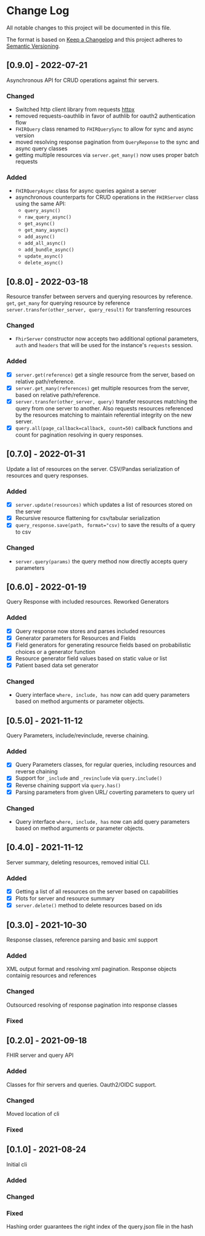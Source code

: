 # Change Log

All notable changes to this project will be documented in this file.

The format is based on [Keep a Changelog](http://keepachangelog.com/)
and this project adheres to [Semantic Versioning](http://semver.org/).

## [0.9.0] - 2022-07-21
Asynchronous API for CRUD operations against fhir servers.

### Changed
- Switched http client library from requests [httpx](https://www.python-httpx.org/)
- removed requests-oauthlib in favor of authlib for oauth2 authentication flow
- `FHIRQuery` class renamed to `FHIRQuerySync` to allow for sync and async version
- moved resolving response pagination from `QueryReponse` to the sync and async query classes
- getting multiple resources via `server.get_many()` now uses proper batch requests

### Added
- `FHIRQueryAsync` class for async queries against a server
- asynchronous counterparts for CRUD operations in the `FHIRServer` class using the same API:
  - `query_async()`
  - `raw_query_async()`
  - `get_async()`
  - `get_many_async()`
  - `add_async()`
  - `add_all_async()`
  - `add_bundle_async()`
  - `update_async()`
  - `delete_async()`


## [0.8.0] - 2022-03-18
Resource transfer between servers and querying resources by reference.  
`get`, `get_many` for querying resource by reference
`server.transfer(other_server, query_result)` for transferring resources

### Changed
- `FhirServer` constructor now accepts two additional optional parameters, `auth` and `headers` that will be used for the
  instance's `requests` session.

### Added
 - [x] `server.get(reference)` get a single resource from the server, based on relative path/reference.
 - [x] `server.get_many(references)` get multiple resources from the server, based on relative path/reference.
 - [x] `server.transfer(other_server, query)` transfer resources matching the query from one server to another. Also requests
   resources referenced by the resources matching to maintain referential integrity on the new server.
 - [x] `query.all(page_callback=callback, count=50)` callback functions and count for pagination resolving in query responses.

## [0.7.0] - 2022-01-31
Update a list of resources on the server. CSV/Pandas serialization of resources and query responses.

### Added
 - [x] `server.update(resources)` which updates a list of resources stored on the server
 - [x] Recursive resource flattening for csv/tabular serialization
 - [x] `query_response.save(path, format="csv)` to save the results of a query to csv

### Changed
- `server.query(params)` the query method now directly accepts query parameters


## [0.6.0] - 2022-01-19
Query Response with included resources. Reworked Generators

### Added
 - [x] Query response now stores and parses included resources
 - [x] Generator parameters for Resources and Fields
 - [x] Field generators for generating resource fields based on probabilistic choices or a generator function
 - [x] Resource generator field values based on static value or list
 - [x] Patient based data set generator 

### Changed
- Query interface `where, include, has` now can add query parameters based on method arguments or parameter objects.




## [0.5.0] - 2021-11-12

Query Parameters, include/revinclude, reverse chaining.  

### Added
 - [x] Query Parameters classes, for regular queries, including resources and reverse chaining
 - [x] Support for `_include` and `_revinclude` via `query.include()`
 - [x] Reverse chaining support via `query.has()`
 - [x] Parsing parameters from given URL/ coverting parameters to query url

### Changed
- Query interface `where, include, has` now can add query parameters based on method arguments or parameter objects.




## [0.4.0] - 2021-11-12

Server summary, deleting resources, removed initial CLI.

### Added

- [x] Getting a list of all resources on the server based on capabilities
- [x] Plots for server and resource summary
- [x] `server.delete()` method to delete resources based on ids

## [0.3.0] - 2021-10-30

Response classes, reference parsing and basic xml support

### Added

XML output format and resolving xml pagination. Response objects containig resources and references

### Changed

Outsourced resolving of response pagination into response classes

### Fixed

## [0.2.0] - 2021-09-18

FHIR server and query API

### Added

Classes for fhir servers and queries. Oauth2/OIDC support.

### Changed

Moved location of cli

### Fixed

## [0.1.0] - 2021-08-24

Initial cli

### Added

### Changed

### Fixed

Hashing order guarantees the right index of the query.json file in the hash
